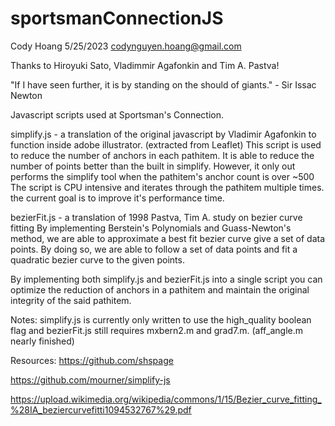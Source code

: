 # sportsmanConnectionJS

Cody Hoang
5/25/2023
codynguyen.hoang@gmail.com

Thanks to Hiroyuki Sato, Vladimmir Agafonkin and Tim A. Pastva!

"If I have seen further, it is by standing on the should of giants." - Sir Issac Newton

Javascript scripts used at Sportsman's Connection.

simplify.js - a translation of the original javascript by Vladimir Agafonkin
    to function inside adobe illustrator. (extracted from Leaflet) 
    This script is used to reduce the number of anchors in each pathitem.
    It is able to reduce the number of points better than the built in simplify.
    However, it only out performs the simplify tool when the pathitem's anchor count is over ~500
    The script is CPU intensive and iterates through the pathitem multiple times.
    the current goal is to improve it's performance time. 

bezierFit.js - a translation of 1998 Pastva, Tim A. study on bezier curve fitting
    By implementing Berstein's Polynomials and Guass-Newton's method, we are able to approximate
    a best fit bezier curve give a set of data points. By doing so, we are able to follow a set of 
    data points and fit a quadratic bezier curve to the given points. 

By implementing both simplify.js and bezierFit.js into a single script you can optimize the reduction
    of anchors in a pathitem and maintain the original integrity of the said pathitem.

Notes: simplify.js is currently only written to use the high_quality boolean flag 
    and bezierFit.js still requires mxbern2.m and grad7.m. (aff_angle.m nearly finished)

Resources:
https://github.com/shspage 

https://github.com/mourner/simplify-js

https://upload.wikimedia.org/wikipedia/commons/1/15/Bezier_curve_fitting_%28IA_beziercurvefitti1094532767%29.pdf
